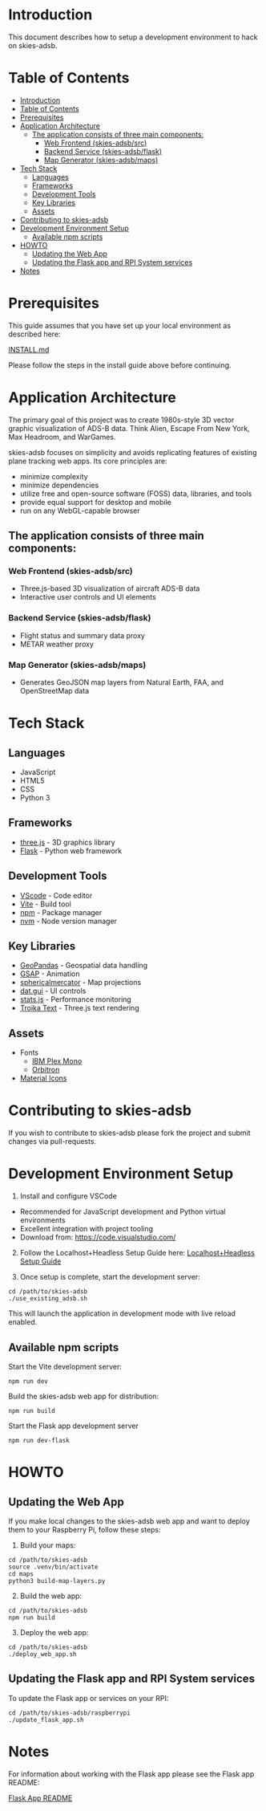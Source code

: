 # Introduction

This document describes how to setup a development environment to hack on skies-adsb.

# Table of Contents

- [Introduction](#introduction)
- [Table of Contents](#table-of-contents)
- [Prerequisites](#prerequisites)
- [Application Architecture](#application-architecture)
  - [The application consists of three main components:](#the-application-consists-of-three-main-components)
    - [Web Frontend (skies-adsb/src)](#web-frontend-skies-adbsrc)
    - [Backend Service (skies-adsb/flask)](#backend-service-skies-adbflask)
    - [Map Generator (skies-adsb/maps)](#map-generator-skies-adbmaps)
- [Tech Stack](#tech-stack)
  - [Languages](#languages)
  - [Frameworks](#frameworks)
  - [Development Tools](#development-tools)
  - [Key Libraries](#key-libraries)
  - [Assets](#assets)
- [Contributing to skies-adsb](#contributing-to-skies-adsb)
- [Development Environment Setup](#development-environment-setup)
  - [Available npm scripts](#available-npm-scripts)
- [HOWTO](#howto)
  - [Updating the Web App](#updating-the-web-app)
  - [Updating the Flask app and RPI System services](#updating-the-flask-app-and-rpi-system-services)
- [Notes](#notes)

# Prerequisites

This guide assumes that you have set up your local environment as described here:

[INSTALL.md](INSTALL.md)

Please follow the steps in the install guide above before continuing.

# Application Architecture

The primary goal of this project was to create 1980s-style 3D vector graphic visualization of ADS-B data. Think Alien, Escape From New York, Max Headroom, and WarGames.

skies-adsb focuses on simplicity and avoids replicating features of existing plane tracking web apps. Its core principles are:

- minimize complexity
- minimize dependencies
- utilize free and open-source software (FOSS) data, libraries, and tools
- provide equal support for desktop and mobile
- run on any WebGL-capable browser

## The application consists of three main components:

### Web Frontend (skies-adsb/src)

- Three.js-based 3D visualization of aircraft ADS-B data
- Interactive user controls and UI elements

### Backend Service (skies-adsb/flask)

- Flight status and summary data proxy
- METAR weather proxy

### Map Generator (skies-adsb/maps)

- Generates GeoJSON map layers from Natural Earth, FAA, and OpenStreetMap data

# Tech Stack

## Languages

- JavaScript
- HTML5
- CSS
- Python 3

## Frameworks

- [three.js](https://threejs.org/) - 3D graphics library
- [Flask](https://flask.palletsprojects.com/) - Python web framework

## Development Tools

- [VScode](https://code.visualstudio.com/) - Code editor
- [Vite](https://vite.dev/) - Build tool
- [npm](https://www.npmjs.com/) - Package manager
- [nvm](https://github.com/nvm-sh/nvm) - Node version manager

## Key Libraries

- [GeoPandas](https://geopandas.org/) - Geospatial data handling
- [GSAP](https://greensock.com/gsap/) - Animation
- [sphericalmercator](https://github.com/mapbox/sphericalmercator) - Map projections
- [dat.gui](https://github.com/dataarts/dat.gui) - UI controls
- [stats.js](https://github.com/mrdoob/stats.js/) - Performance monitoring
- [Troika Text](https://protectwise.github.io/troika/troika-three-text/) - Three.js text rendering

## Assets

- Fonts
  - [IBM Plex Mono](https://fonts.google.com/specimen/IBM+Plex+Mono)
  - [Orbitron](https://fonts.google.com/specimen/Orbitron)
- [Material Icons](https://fonts.google.com/icons)

# Contributing to skies-adsb

If you wish to contribute to skies-adsb please fork the project and submit changes via pull-requests.

# Development Environment Setup

1. Install and configure VSCode

- Recommended for JavaScript development and Python virtual environments
- Excellent integration with project tooling
- Download from: https://code.visualstudio.com/

2. Follow the Localhost+Headless Setup Guide here: [Localhost+Headless Setup Guide](LOCALHOST-HEADLESS-SETUP-GUIDE.md)

3. Once setup is complete, start the development server:

```shell
cd /path/to/skies-adsb
./use_existing_adsb.sh
```

This will launch the application in development mode with live reload enabled.

## Available npm scripts

Start the Vite development server:

```shell
npm run dev
```

Build the skies-adsb web app for distribution:

```shell
npm run build
```

Start the Flask app development server

```shell
npm run dev-flask
```

# HOWTO

## Updating the Web App

If you make local changes to the skies-adsb web app and want to deploy them to your Raspberry Pi, follow these steps:

1. Build your maps:

```shell
cd /path/to/skies-adsb
source .venv/bin/activate
cd maps
python3 build-map-layers.py
```

2. Build the web app:

```shell
cd /path/to/skies-adsb
npm run build
```

3. Deploy the web app:

```shell
cd /path/to/skies-adsb
./deploy_web_app.sh
```

## Updating the Flask app and RPI System services

To update the Flask app or services on your RPI:

```shell
cd /path/to/skies-adsb/raspberrypi
./update_flask_app.sh
```

# Notes

For information about working with the Flask app please see the Flask app README:

[Flask App README](/flask/README.md)
